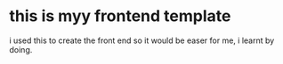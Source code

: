 # this is myy frontend template

i used this to create the front end so it would be easer for me, i learnt by doing.